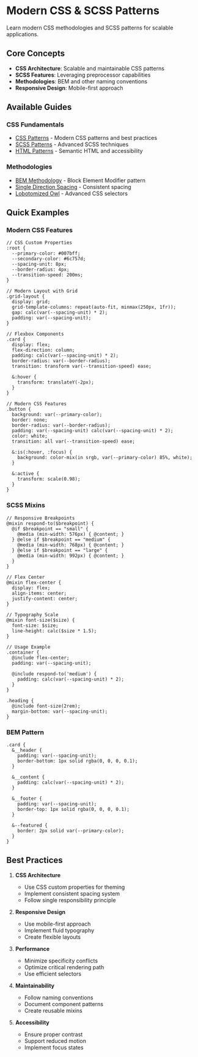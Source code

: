 # Modern CSS & SCSS Patterns

Learn modern CSS methodologies and SCSS patterns for scalable applications.

## Core Concepts

- **CSS Architecture**: Scalable and maintainable CSS patterns
- **SCSS Features**: Leveraging preprocessor capabilities
- **Methodologies**: BEM and other naming conventions
- **Responsive Design**: Mobile-first approach

## Available Guides

### CSS Fundamentals

- [CSS Patterns](./css-patterns.md) - Modern CSS patterns and best practices
- [SCSS Patterns](./scss-patterns.md) - Advanced SCSS techniques
- [HTML Patterns](./html-patterns.md) - Semantic HTML and accessibility

### Methodologies

- [BEM Methodology](./bem-methodology.md) - Block Element Modifier pattern
- [Single Direction Spacing](./single-direction-spacing.md) - Consistent spacing
- [Lobotomized Owl](./lobotomized-owl.md) - Advanced CSS selectors

## Quick Examples

### Modern CSS Features

```scss:preview
// CSS Custom Properties
:root {
  --primary-color: #007bff;
  --secondary-color: #6c757d;
  --spacing-unit: 8px;
  --border-radius: 4px;
  --transition-speed: 200ms;
}

// Modern Layout with Grid
.grid-layout {
  display: grid;
  grid-template-columns: repeat(auto-fit, minmax(250px, 1fr));
  gap: calc(var(--spacing-unit) * 2);
  padding: var(--spacing-unit);
}

// Flexbox Components
.card {
  display: flex;
  flex-direction: column;
  padding: calc(var(--spacing-unit) * 2);
  border-radius: var(--border-radius);
  transition: transform var(--transition-speed) ease;

  &:hover {
    transform: translateY(-2px);
  }
}

// Modern CSS Features
.button {
  background: var(--primary-color);
  border: none;
  border-radius: var(--border-radius);
  padding: var(--spacing-unit) calc(var(--spacing-unit) * 2);
  color: white;
  transition: all var(--transition-speed) ease;

  &:is(:hover, :focus) {
    background: color-mix(in srgb, var(--primary-color) 85%, white);
  }

  &:active {
    transform: scale(0.98);
  }
}
```

### SCSS Mixins

```scss:preview
// Responsive Breakpoints
@mixin respond-to($breakpoint) {
  @if $breakpoint == "small" {
    @media (min-width: 576px) { @content; }
  } @else if $breakpoint == "medium" {
    @media (min-width: 768px) { @content; }
  } @else if $breakpoint == "large" {
    @media (min-width: 992px) { @content; }
  }
}

// Flex Center
@mixin flex-center {
  display: flex;
  align-items: center;
  justify-content: center;
}

// Typography Scale
@mixin font-size($size) {
  font-size: $size;
  line-height: calc($size * 1.5);
}

// Usage Example
.container {
  @include flex-center;
  padding: var(--spacing-unit);

  @include respond-to('medium') {
    padding: calc(var(--spacing-unit) * 2);
  }
}

.heading {
  @include font-size(2rem);
  margin-bottom: var(--spacing-unit);
}
```

### BEM Pattern

```scss:preview
.card {
  &__header {
    padding: var(--spacing-unit);
    border-bottom: 1px solid rgba(0, 0, 0, 0.1);
  }

  &__content {
    padding: calc(var(--spacing-unit) * 2);
  }

  &__footer {
    padding: var(--spacing-unit);
    border-top: 1px solid rgba(0, 0, 0, 0.1);
  }

  &--featured {
    border: 2px solid var(--primary-color);
  }
}
```

## Best Practices

1. **CSS Architecture**

   - Use CSS custom properties for theming
   - Implement consistent spacing system
   - Follow single responsibility principle

2. **Responsive Design**

   - Use mobile-first approach
   - Implement fluid typography
   - Create flexible layouts

3. **Performance**

   - Minimize specificity conflicts
   - Optimize critical rendering path
   - Use efficient selectors

4. **Maintainability**

   - Follow naming conventions
   - Document component patterns
   - Create reusable mixins

5. **Accessibility**
   - Ensure proper contrast
   - Support reduced motion
   - Implement focus states
